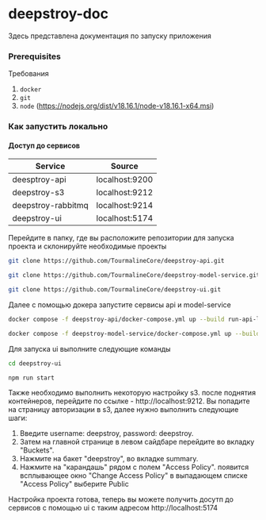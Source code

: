 # deepstroy-doc
Здесь представлена документация по запуску приложения

### Prerequisites
Требования
1. `docker`
2. `git`
3. `node` (https://nodejs.org/dist/v18.16.1/node-v18.16.1-x64.msi)

### Как запустить локально

#### Доступ до сервисов

| Service                       | Source           |
|-------------------------------|------------------|
| deesptroy-api                 | localhost:9200   |
| deepstroy-s3                  | localhost:9212   |
| deepstroy-rabbitmq            | localhost:9214   |
| deepstroy-ui                  | localhost:5174   |

Перейдите в папку, где вы расположите репозитории для запуска проекта и склонируйте необходимые проекты
```bash
git clone https://github.com/TourmalineCore/deepstroy-api.git
```
```bash
git clone https://github.com/TourmalineCore/deepstroy-model-service.git
```
```bash
git clone https://github.com/TourmalineCore/deepstroy-ui.git
```
Далее с помощью докера запустите сервисы api и model-service
```bash
docker compose -f deepstroy-api/docker-compose.yml up --build run-api-locally
```
```bash
docker compose -f deepstroy-model-service/docker-compose.yml up --build run-model-service
```
Для запуска ui выполните следующие команды
```bash
cd deepstroy-ui
```
```bash
npm run start
```
Также необходимо выполнить некоторую настройку s3. после поднятия контейнеров, перейдите по ссылке - 
http://localhost:9212. Вы попадите на страницу авторизации в s3, далее нужно выполнить следующие шаги:
1. Введите username: deepstroy, password: deepstroy. 
2. Затем на главной странице в левом сайдбаре перейдите во вкладку "Buckets".
3. Нажмите на бакет "deepstroy", во вкладке summary.
4. Нажмите на "карандашь" рядом с полем "Access Policy". появится всплывающее окно "Change Access Policy" в выпадающем списке "Access Policy" выберите Public

Настройка проекта готова, теперь вы можете получить досутп до сервисов с помощью ui с таким адресом http://localhost:5174

